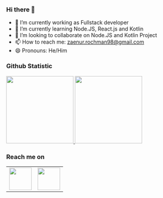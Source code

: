 ### Hi there 👋

- 🔭 I’m currently working as Fullstack developer
- 🌱 I’m currently learning Node.JS, React.js and Kotlin
- 👯 I’m looking to collaborate on Node.JS and Kotlin Project
- 📫 How to reach me: zaenur.rochman98@gmail.com
- 😄 Pronouns: He/Him


### Github Statistic
<p align="left">
<a href="https://github.com/rochman25">
  <img height="180em" src="https://github-readme-stats-eight-theta.vercel.app/api?username=rochman25&show_icons=true&theme=algolia&include_all_commits=true&count_private=true"/>
  <img height="180em" src="https://github-readme-stats-eight-theta.vercel.app/api/top-langs/?username=rochman25&layout=compact&langs_count=10&theme=algolia"/>
</a>
</p>

### Reach me on

<table width="100">
<tr>
    <td align='center' width="60">
        <a href="https://www.facebook.com/zaenur.rochman/"><img src="https://cdn-icons-png.flaticon.com/512/1384/1384053.png" width="60"></a>
    </td>
    <td align='center' width="60">
        <a href="https://www.linkedin.com/in/zaenurrochman-0b9356167/"><img src="https://image.flaticon.com/icons/svg/2111/2111465.svg" width="60"></a>
    </td>
</tr>
</table>
